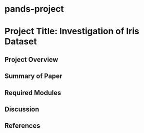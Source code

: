 # pands-project

# Project Title: Investigation of Iris Dataset

## Project Overview

## Summary of Paper

## Required Modules

## Discussion

## References
